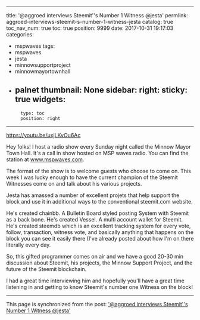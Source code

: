 
---
title: '@aggroed interviews Steemit''s Number 1 Witness @jesta'
permlink: aggroed-interviews-steemit-s-number-1-witness-jesta
catalog: true
toc_nav_num: true
toc: true
position: 9999
date: 2017-10-31 19:17:03
categories:
- mspwaves
tags:
- mspwaves
- jesta
- minnowsupportproject
- minnowmayortownhall
- palnet
thumbnail: None
sidebar:
    right:
        sticky: true
widgets:
    -
        type: toc
        position: right
---


https://youtu.be/uxjLKvOu6Ac

Hey folks!  I host a radio show every Sunday night called the Minnow Mayor Town Hall.  It's a call in show hosted on MSP waves radio.  You can find the station at www.mspwaves.com.

The format of the show is to welcome guests who choose to come on.  This week I was lucky enough to have the current champion of the Steemit Witnesses come on and talk about his various projects.

Jesta has amassed a number of excellent projets that help support the block and use it in additional ways to the conventional steemit.com website.

He's created chainbb.  A Bulletin Board styled posting System with Steemit as a back bone.
He's created Vessel.  A multi account wallet for Steemit.
He's created steemdb which is an excellent tracking system for every vote, follow, transaction, witness vote, and basically anything that happens on the block you can see it easily there (I've already posted about how I'm on there literally every day.

So, this gifted programmer comes on air and we have a good 20-30 min discussion about Steemit, his projects, the Minnow Support Project, and the future of the Steemit blockchain.

I had a great time interviewing him and hopefully you'll have a great time listening in and getting to know Steemit's number one Witness on the block!

- - -

This page is synchronized from the post: ['@aggroed interviews Steemit''s Number 1 Witness @jesta'](https://steemit.com/@aggroed/aggroed-interviews-steemit-s-number-1-witness-jesta)
